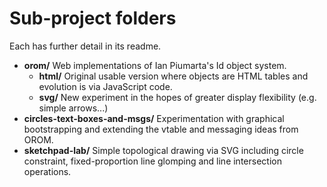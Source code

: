 # Sub-project folders
Each has further detail in its readme.

- **orom/** Web implementations of Ian Piumarta's Id object system.
  + **html/** Original usable version where objects are HTML tables and evolution is via JavaScript code.
  + **svg/** New experiment in the hopes of greater display flexibility (e.g. simple arrows...)
- **circles-text-boxes-and-msgs/** Experimentation with graphical bootstrapping and extending the vtable and messaging ideas from OROM.
- **sketchpad-lab/** Simple topological drawing via SVG including circle constraint, fixed-proportion line glomping and line intersection operations.
